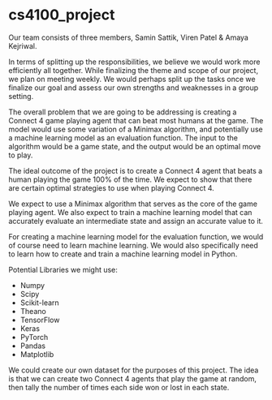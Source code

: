 # cs4100_project
Our team consists of three members, Samin Sattik, Viren Patel & Amaya Kejriwal. 

In terms of splitting up the responsibilities, we believe we would work more efficiently all together. While finalizing the theme and scope of our project, we plan on meeting weekly. We would perhaps split up the tasks once we finalize our goal and assess our own strengths and weaknesses in a
group setting.

The overall problem that we are going to be addressing is creating a Connect 4 game playing
agent that can beat most humans at the game. The model would use some variation of a
Minimax algorithm, and potentially use a machine learning model as an evaluation function. The
input to the algorithm would be a game state, and the output would be an optimal move to play.

The ideal outcome of the project is to create a Connect 4 agent that beats a human playing the
game 100% of the time. We expect to show that there are certain optimal strategies to use when
playing Connect 4.

We expect to use a Minimax algorithm that serves as the core of the game playing agent. We
also expect to train a machine learning model that can accurately evaluate an intermediate state
and assign an accurate value to it.

For creating a machine learning model for the evaluation function, we would of course need to
learn machine learning. We would also specifically need to learn how to create and train a
machine learning model in Python.

Potential Libraries we might use:
- Numpy
- Scipy
- Scikit-learn
- Theano
- TensorFlow
- Keras
- PyTorch
- Pandas
- Matplotlib

We could create our own dataset for the purposes of this project. The idea is that we can create
two Connect 4 agents that play the game at random, then tally the number of times each side
won or lost in each state.

